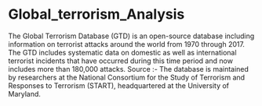 # Global_terrorism_Analysis
The Global Terrorism Database (GTD) is an open-source database including information on terrorist attacks around the world from 1970 through 2017.
The GTD includes systematic data on domestic as well as international terrorist incidents that have occurred during this time period and now includes more than 180,000 attacks.
Source :- The database is maintained by researchers at the National Consortium for the Study of Terrorism and Responses to Terrorism (START), headquartered at the University of Maryland.
